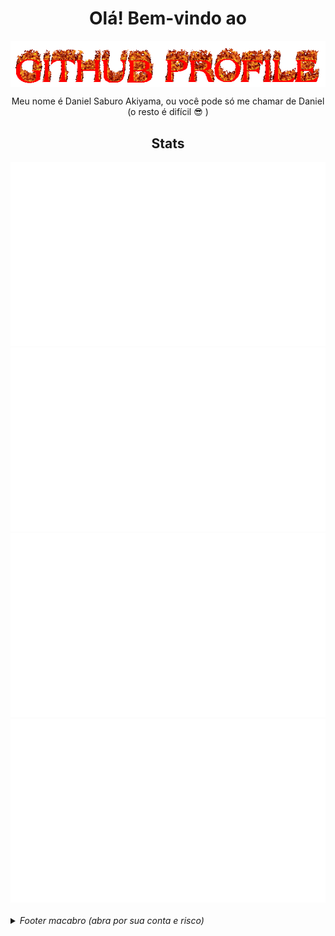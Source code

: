 <div style="display: flex; flex-direction: column; align-items: center; width: 100%;">
  <h1>Olá! Bem-vindo ao</h1>
  <img src="./assets/texto_fogo_legal.gif" alt="Texto em fogo legal" />
</div>

<p style="text-align: center;">
  Meu nome é Daniel Saburo Akiyama, ou você pode só me chamar de Daniel (o resto é difícil 😎 )
</p>

<h2 style="text-align: center;">Stats</h2>

<div style="text-align: center;">
  <!-- GitHub Stats -->
  <img src="https://raw.githubusercontent.com/danielthx23/github-stats/master/generated/overview.svg#gh-dark-mode-only" alt="GitHub Stats - Dark" />
  <img src="https://raw.githubusercontent.com/danielthx23/github-stats/master/generated/overview.svg#gh-light-mode-only" alt="GitHub Stats - Light" />
  <br/>
  <img src="https://raw.githubusercontent.com/danielthx23/github-stats/master/generated/languages.svg#gh-dark-mode-only" alt="Languages - Dark" />
  <img src="https://raw.githubusercontent.com/danielthx23/github-stats/master/generated/languages.svg#gh-light-mode-only" alt="Languages - Light" />
</div>

<br/>

<details>
  <summary><i>Footer macabro (abra por sua conta e risco)</i></summary>

  <p>
    <strong>Discord:</strong> danielthx23 (igual ao GitHub 😐)<br/>
    <strong>GitHub:</strong> é...<br/>
    <strong>Email:</strong> danielakiyama8@gmail.com
  </p>

  <p><em>Mais nada pra ver aqui.</em></p>
  <img src="./assets/club_sweep.gif" alt="GIF estranho" />
</details>
